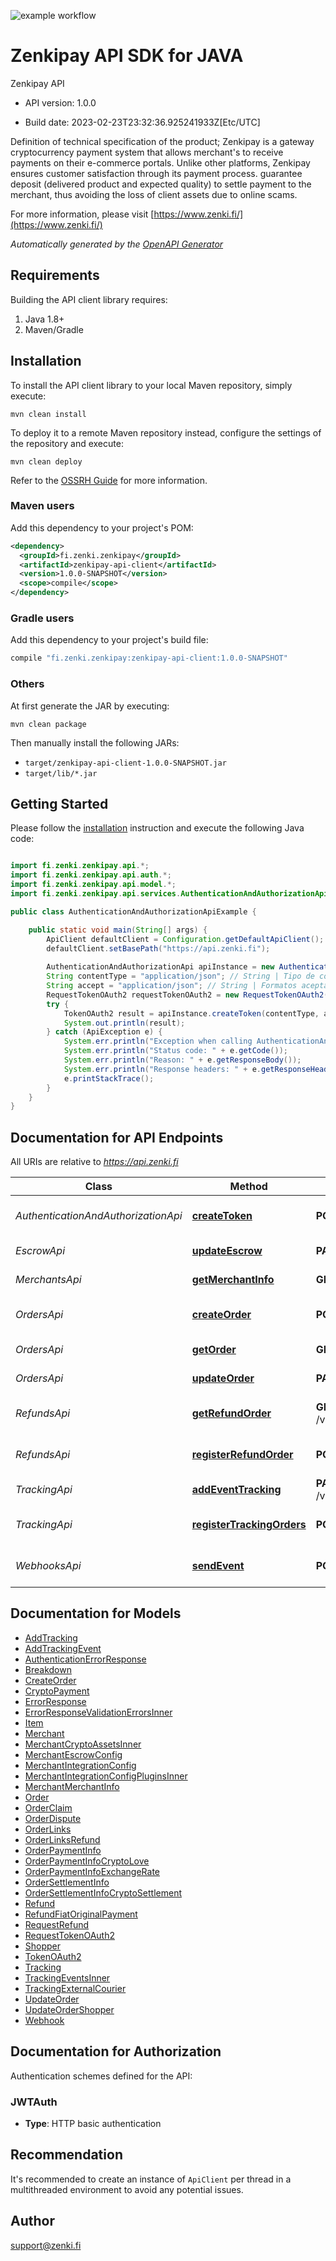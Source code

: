 ![example workflow](https://github.com/zenkifi/zenkipay-api-sdk-java/actions/workflows/maven.yml/badge.svg)
# Zenkipay API SDK for JAVA

Zenkipay API

- API version: 1.0.0

- Build date: 2023-02-23T23:32:36.925241933Z[Etc/UTC]

Definition of technical specification of the product; Zenkipay is a gateway
cryptocurrency payment system that allows merchant's to receive payments on their
e-commerce portals. Unlike other platforms,
Zenkipay ensures customer satisfaction through its payment process.
guarantee deposit (delivered product and expected quality) to settle
payment to the merchant, thus avoiding the loss of client assets due to
online scams.

  For more information, please visit [https://www.zenki.fi/](https://www.zenki.fi/)

*Automatically generated by the [OpenAPI Generator](https://openapi-generator.tech)*

## Requirements

Building the API client library requires:

1. Java 1.8+
2. Maven/Gradle

## Installation

To install the API client library to your local Maven repository, simply execute:

```shell
mvn clean install
```

To deploy it to a remote Maven repository instead, configure the settings of the repository and execute:

```shell
mvn clean deploy
```

Refer to the [OSSRH Guide](http://central.sonatype.org/pages/ossrh-guide.html) for more information.

### Maven users

Add this dependency to your project's POM:

```xml
<dependency>
  <groupId>fi.zenki.zenkipay</groupId>
  <artifactId>zenkipay-api-client</artifactId>
  <version>1.0.0-SNAPSHOT</version>
  <scope>compile</scope>
</dependency>
```

### Gradle users

Add this dependency to your project's build file:

```groovy
compile "fi.zenki.zenkipay:zenkipay-api-client:1.0.0-SNAPSHOT"
```

### Others

At first generate the JAR by executing:

```shell
mvn clean package
```

Then manually install the following JARs:

- `target/zenkipay-api-client-1.0.0-SNAPSHOT.jar`
- `target/lib/*.jar`

## Getting Started

Please follow the [installation](#installation) instruction and execute the following Java code:

```java

import fi.zenki.zenkipay.api.*;
import fi.zenki.zenkipay.api.auth.*;
import fi.zenki.zenkipay.api.model.*;
import fi.zenki.zenkipay.api.services.AuthenticationAndAuthorizationApi;

public class AuthenticationAndAuthorizationApiExample {

    public static void main(String[] args) {
        ApiClient defaultClient = Configuration.getDefaultApiClient();
        defaultClient.setBasePath("https://api.zenki.fi");
        
        AuthenticationAndAuthorizationApi apiInstance = new AuthenticationAndAuthorizationApi(defaultClient);
        String contentType = "application/json"; // String | Tipo de contenido aceptado.
        String accept = "application/json"; // String | Formatos aceptados.
        RequestTokenOAuth2 requestTokenOAuth2 = new RequestTokenOAuth2(); // RequestTokenOAuth2 | Parameters for OAuth 2 token creation.
        try {
            TokenOAuth2 result = apiInstance.createToken(contentType, accept, requestTokenOAuth2);
            System.out.println(result);
        } catch (ApiException e) {
            System.err.println("Exception when calling AuthenticationAndAuthorizationApi#createToken");
            System.err.println("Status code: " + e.getCode());
            System.err.println("Reason: " + e.getResponseBody());
            System.err.println("Response headers: " + e.getResponseHeaders());
            e.printStackTrace();
        }
    }
}

```

## Documentation for API Endpoints

All URIs are relative to *https://api.zenki.fi*

Class | Method | HTTP request | Description
------------ | ------------- | ------------- | -------------
*AuthenticationAndAuthorizationApi* | [**createToken**](docs/AuthenticationAndAuthorizationApi.md#createToken) | **POST** /v1/oauth/tokens | Create an authentication token in Zenki
*EscrowApi* | [**updateEscrow**](docs/EscrowApi.md#updateEscrow) | **PATCH** /v1/pay/escrow/{zenkiOrderId}/fulfillments | Escrow update
*MerchantsApi* | [**getMerchantInfo**](docs/MerchantsApi.md#getMerchantInfo) | **GET** /v1/pay/me | Merchant information
*OrdersApi* | [**createOrder**](docs/OrdersApi.md#createOrder) | **POST** /v1/pay/orders | Payment order registration
*OrdersApi* | [**getOrder**](docs/OrdersApi.md#getOrder) | **GET** /v1/pay/orders/{zenkiOrderId} | Order information
*OrdersApi* | [**updateOrder**](docs/OrdersApi.md#updateOrder) | **PATCH** /v1/pay/orders/{zenkiOrderId} | Order update for payment
*RefundsApi* | [**getRefundOrder**](docs/RefundsApi.md#getRefundOrder) | **GET** /v1/pay/orders/{zenkiOrderId}/refunds/{zenkiRefundId} | Request refunds for an order
*RefundsApi* | [**registerRefundOrder**](docs/RefundsApi.md#registerRefundOrder) | **POST** /v1/pay/orders/{zenkiOrderId}/refunds | Register of refunds for an order
*TrackingApi* | [**addEventTracking**](docs/TrackingApi.md#addEventTracking) | **PATCH** /v1/pay/orders/{zenkiOrderId}/tracking/{zenkiTrackId} | Shipping Status Update
*TrackingApi* | [**registerTrackingOrders**](docs/TrackingApi.md#registerTrackingOrders) | **POST** /v1/pay/orders/{zenkiOrderId}/tracking | Registration number for tracking
*WebhooksApi* | [**sendEvent**](docs/WebhooksApi.md#sendEvent) | **POST** /URL_MERCHANT | Event notifications for merchant


## Documentation for Models

 - [AddTracking](docs/AddTracking.md)
 - [AddTrackingEvent](docs/AddTrackingEvent.md)
 - [AuthenticationErrorResponse](docs/AuthenticationErrorResponse.md)
 - [Breakdown](docs/Breakdown.md)
 - [CreateOrder](docs/CreateOrder.md)
 - [CryptoPayment](docs/CryptoPayment.md)
 - [ErrorResponse](docs/ErrorResponse.md)
 - [ErrorResponseValidationErrorsInner](docs/ErrorResponseValidationErrorsInner.md)
 - [Item](docs/Item.md)
 - [Merchant](docs/Merchant.md)
 - [MerchantCryptoAssetsInner](docs/MerchantCryptoAssetsInner.md)
 - [MerchantEscrowConfig](docs/MerchantEscrowConfig.md)
 - [MerchantIntegrationConfig](docs/MerchantIntegrationConfig.md)
 - [MerchantIntegrationConfigPluginsInner](docs/MerchantIntegrationConfigPluginsInner.md)
 - [MerchantMerchantInfo](docs/MerchantMerchantInfo.md)
 - [Order](docs/Order.md)
 - [OrderClaim](docs/OrderClaim.md)
 - [OrderDispute](docs/OrderDispute.md)
 - [OrderLinks](docs/OrderLinks.md)
 - [OrderLinksRefund](docs/OrderLinksRefund.md)
 - [OrderPaymentInfo](docs/OrderPaymentInfo.md)
 - [OrderPaymentInfoCryptoLove](docs/OrderPaymentInfoCryptoLove.md)
 - [OrderPaymentInfoExchangeRate](docs/OrderPaymentInfoExchangeRate.md)
 - [OrderSettlementInfo](docs/OrderSettlementInfo.md)
 - [OrderSettlementInfoCryptoSettlement](docs/OrderSettlementInfoCryptoSettlement.md)
 - [Refund](docs/Refund.md)
 - [RefundFiatOriginalPayment](docs/RefundFiatOriginalPayment.md)
 - [RequestRefund](docs/RequestRefund.md)
 - [RequestTokenOAuth2](docs/RequestTokenOAuth2.md)
 - [Shopper](docs/Shopper.md)
 - [TokenOAuth2](docs/TokenOAuth2.md)
 - [Tracking](docs/Tracking.md)
 - [TrackingEventsInner](docs/TrackingEventsInner.md)
 - [TrackingExternalCourier](docs/TrackingExternalCourier.md)
 - [UpdateOrder](docs/UpdateOrder.md)
 - [UpdateOrderShopper](docs/UpdateOrderShopper.md)
 - [Webhook](docs/Webhook.md)


## Documentation for Authorization

Authentication schemes defined for the API:
### JWTAuth


- **Type**: HTTP basic authentication


## Recommendation

It's recommended to create an instance of `ApiClient` per thread in a multithreaded environment to avoid any potential issues.

## Author

support@zenki.fi

